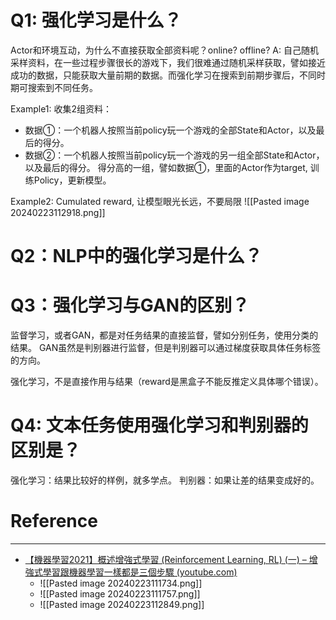 

# Q1: 强化学习是什么？

Actor和环境互动，为什么不直接获取全部资料呢？online? offline?
A: 自己随机采样资料，在一些过程步骤很长的游戏下，我们很难通过随机采样获取，譬如接近成功的数据，只能获取大量前期的数据。而强化学习在搜索到前期步骤后，不同时期可搜索到不同任务。

Example1:
收集2组资料：
- 数据①：一个机器人按照当前policy玩一个游戏的全部State和Actor，以及最后的得分。
- 数据②：一个机器人按照当前policy玩一个游戏的另一组全部State和Actor，以及最后的得分。
得分高的一组，譬如数据①，里面的Actor作为target, 训练Policy，更新模型。

Example2: Cumulated reward, 让模型眼光长远，不要局限
![[Pasted image 20240223112918.png]]
# Q2：NLP中的强化学习是什么？


# Q3：强化学习与GAN的区别？

监督学习，或者GAN，都是对任务结果的直接监督，譬如分别任务，使用分类的结果。
GAN虽然是判别器进行监督，但是判别器可以通过梯度获取具体任务标签的方向。

强化学习，不是直接作用与结果（reward是黑盒子不能反推定义具体哪个错误）。

# Q4: 文本任务使用强化学习和判别器的区别是？

强化学习：结果比较好的样例，就多学点。
判别器：如果让差的结果变成好的。


# Reference
---
- [【機器學習2021】概述增強式學習 (Reinforcement Learning, RL) (一) – 增強式學習跟機器學習一樣都是三個步驟 (youtube.com)](https://www.youtube.com/watch?v=XWukX-ayIrs)
	- ![[Pasted image 20240223111734.png]]
	- ![[Pasted image 20240223111757.png]]
	- ![[Pasted image 20240223112849.png]]